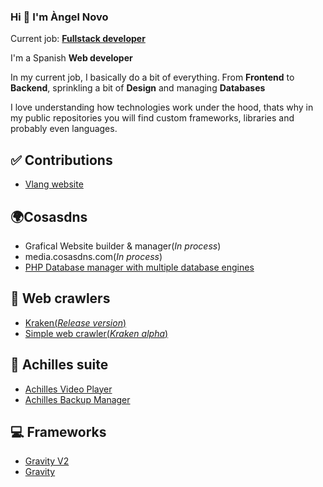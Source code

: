 ### Hi 👋 I'm Àngel Novo
Current job: [**Fullstack developer**](https://www.linkedin.com/in/angel-novo/)

I'm a Spanish **Web developer**  

In my current job, I basically do a bit of everything.
From **Frontend** to **Backend**, sprinkling a bit of **Design** and managing **Databases**

I love understanding how technologies work under the hood, thats why in my public repositories you will find custom frameworks, libraries and probably even languages.

## ✅ Contributions
* [Vlang website](https://github.com/vlang/website/pulls?q=author%3AAngel-del-dev)

## 🌍Cosasdns
* Grafical Website builder & manager(*In process*)
* media.cosasdns.com(*In process*)
* [PHP Database manager with multiple database engines](https://github.com/Angel-del-dev/PHP-Multiple-DB-Server-interface)

## 🐙 Web crawlers
* [Kraken(*Release version*)](https://github.com/Angel-del-dev/kraken)
* [Simple web crawler(*Kraken alpha*)](https://github.com/Angel-del-dev/Simple-web-crawler)

## 💼 Achilles suite
* [Achilles Video Player](https://github.com/Angel-del-dev/Achilles)
* [Achilles Backup Manager](https://github.com/Angel-del-dev/Achilles-Backup-Manager)

## 💻 Frameworks
* [Gravity V2](https://github.com/Angel-del-dev/Gravity-V2)
* [Gravity](https://github.com/Angel-del-dev/Gravity)
